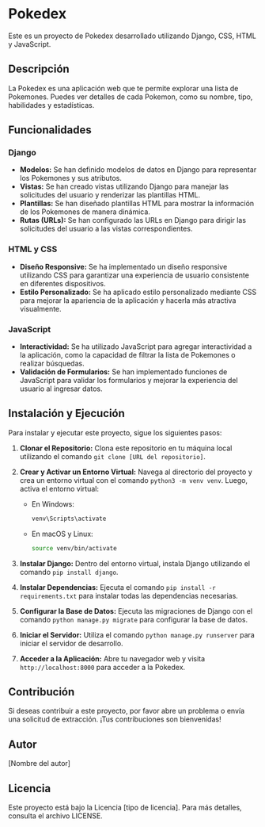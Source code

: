 # Pokedex

Este es un proyecto de Pokedex desarrollado utilizando Django, CSS, HTML y JavaScript.

## Descripción

La Pokedex es una aplicación web que te permite explorar una lista de Pokemones. Puedes ver detalles de cada Pokemon, como su nombre, tipo, habilidades y estadísticas.

## Funcionalidades

### Django

- **Modelos:** Se han definido modelos de datos en Django para representar los Pokemones y sus atributos.
- **Vistas:** Se han creado vistas utilizando Django para manejar las solicitudes del usuario y renderizar las plantillas HTML.
- **Plantillas:** Se han diseñado plantillas HTML para mostrar la información de los Pokemones de manera dinámica.
- **Rutas (URLs):** Se han configurado las URLs en Django para dirigir las solicitudes del usuario a las vistas correspondientes.

### HTML y CSS

- **Diseño Responsive:** Se ha implementado un diseño responsive utilizando CSS para garantizar una experiencia de usuario consistente en diferentes dispositivos.
- **Estilo Personalizado:** Se ha aplicado estilo personalizado mediante CSS para mejorar la apariencia de la aplicación y hacerla más atractiva visualmente.

### JavaScript

- **Interactividad:** Se ha utilizado JavaScript para agregar interactividad a la aplicación, como la capacidad de filtrar la lista de Pokemones o realizar búsquedas.
- **Validación de Formularios:** Se han implementado funciones de JavaScript para validar los formularios y mejorar la experiencia del usuario al ingresar datos.

## Instalación y Ejecución

Para instalar y ejecutar este proyecto, sigue los siguientes pasos:

1. **Clonar el Repositorio:** Clona este repositorio en tu máquina local utilizando el comando `git clone [URL del repositorio]`.

2. **Crear y Activar un Entorno Virtual:** Navega al directorio del proyecto y crea un entorno virtual con el comando `python3 -m venv venv`. Luego, activa el entorno virtual:
    - En Windows:
      ```bash
      venv\Scripts\activate
      ```
    - En macOS y Linux:
      ```bash
      source venv/bin/activate
      ```

3. **Instalar Django:** Dentro del entorno virtual, instala Django utilizando el comando `pip install django`.

4. **Instalar Dependencias:** Ejecuta el comando `pip install -r requirements.txt` para instalar todas las dependencias necesarias.

5. **Configurar la Base de Datos:** Ejecuta las migraciones de Django con el comando `python manage.py migrate` para configurar la base de datos.

6. **Iniciar el Servidor:** Utiliza el comando `python manage.py runserver` para iniciar el servidor de desarrollo.

7. **Acceder a la Aplicación:** Abre tu navegador web y visita `http://localhost:8000` para acceder a la Pokedex.

## Contribución

Si deseas contribuir a este proyecto, por favor abre un problema o envía una solicitud de extracción. ¡Tus contribuciones son bienvenidas!

## Autor

[Nombre del autor]

## Licencia

Este proyecto está bajo la Licencia [tipo de licencia]. Para más detalles, consulta el archivo LICENSE.
